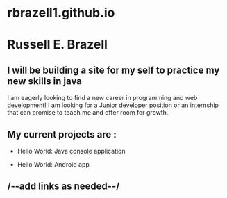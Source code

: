 # rbrazell1.github.io

# Russell E. Brazell

## I will be building a site for my self to practice my new skills in java

I am eagerly looking to find a new career in programming and web development! I am looking for a Junior developer position or an internship that can promise to teach me and offer room for growth. 

## My current projects are : 

* Hello World: Java console application

* Hello World: Android app

## /--add links as needed--/